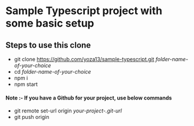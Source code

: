 # Sample Typescript project with some basic setup

## Steps to use this clone

- git clone https://github.com/yoza13/sample-typescript.git _folder-name-of-your-choice_
- cd _folder-name-of-your-choice_
- npm i
- npm start

#### Note :- If you have a Github for your project, use below commands

- git remote set-url origin _your-project-.git-url_
- git push origin
